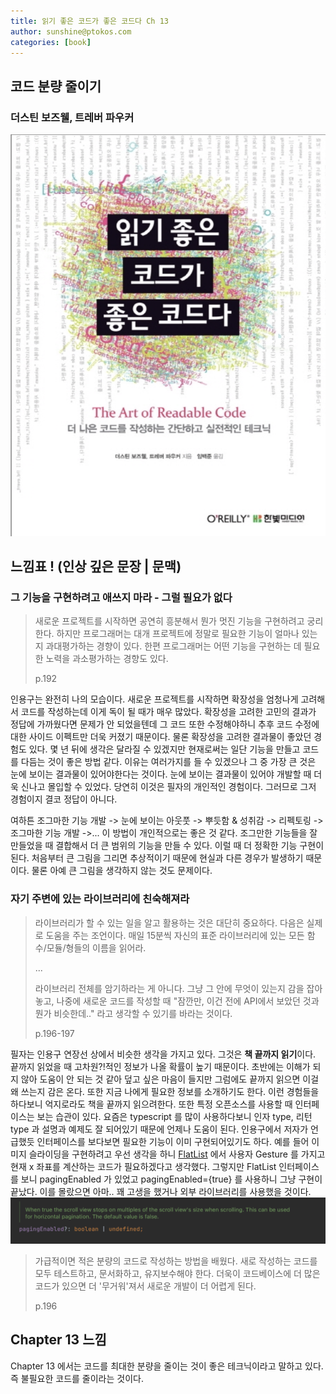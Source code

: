```yaml
---
title: 읽기 좋은 코드가 좋은 코드다 Ch 13
author: sunshine@ptokos.com
categories: [book]
---
```


## 코드 분량 줄이기


### 더스틴 보즈웰, 트레버 파우커
![Alt text](/assets/img/book/읽기좋은코드가좋은코드다/cover.png)

## 느낌표 ! (인상 깊은 문장 | 문맥)

### 그 기능을 구현하려고 애쓰지 마라 - 그럴 필요가 없다
> 새로운 프로젝트를 시작하면 공연히 흥분해서 뭔가 멋진 기능을 구현하려고 궁리한다.
> 하지만 프로그래머는 대개 프로젝트에 정말로 필요한 기능이 얼마나 있는지 과대평가하는 경향이 있다.
> 한편 프로그래머는 어떤 기능을 구현하는 데 필요한 노력을 과소평가하는 경향도 있다.
> 
> p.192

인용구는 완전히 나의 모습이다. 새로운 프로젝트를 시작하면 확장성을 엄청나게 고려해서 코드를 작성하는데 이게 독이 될 때가 매우 많았다.
확장성을 고려한 고민의 결과가 정답에 가까웠다면 문제가 안 되었을텐데 그 코드 또한 수정해야하니 추후 코드 수정에 대한 사이드 이펙트만 더욱 커졌기 때문이다.
물론 확장성을 고려한 결과물이 좋았던 경험도 있다. 몇 년 뒤에 생각은 달라질 수 있겠지만 현재로써는 일단 기능을 만들고 코드를 다듬는 것이 좋은 방법 같다.
이유는 여러가지를 들 수 있겠으나 그 중 가장 큰 것은 눈에 보이는 결과물이 있어야한다는 것이다. 눈에 보이는 결과물이 있어야 개발할 때 더욱 신나고 몰입할 수 있었다.
당연히 이것은 필자의 개인적인 경험이다. 그러므로 그저 경험이지 결코 정답이 아니다. 

여하튼 조그마한 기능 개발 -> 눈에 보이는 아웃풋 -> 뿌듯함 & 성취감 -> 리펙토링 -> 조그마한 기능 개발 ->... 이 방법이 개인적으로는 좋은 것 같다.
조그만한 기능들을 잘 만들었을 때 결합해서 더 큰 범위의 기능을 만들 수 있다. 이럴 때 더 정확한 기능 구현이 된다. 처음부터 큰 그림을 그리면 추상적이기 때문에 현실과 다른 경우가 발생하기 때문이다.
물론 아예 큰 그림을 생각하지 않는 것도 문제이다. 

### 자기 주변에 있는 라이브러리에 친숙해져라
> 라이브러리가 할 수 있는 일을 알고 활용하는 것은 대단히 중요하다.
> 다음은 실제로 도움을 주는 조언이다. 매일 15분씩 자신의 표준 라이브러리에 있는 모든 함수/모듈/형들의 이름을 읽어라.
> 
> ...
> 
> 라이브러리 전체를 암기하라는 게 아니다. 그냥 그 안에 무엇이 있는지 감을 잡아놓고, 
> 나중에 새로운 코드를 작성할 때 "잠깐만, 이건 전에 API에서 보았던 것과 뭔가 비슷한데.." 라고 생각할 수 있기를 바라는 것이다.
> 
> p.196-197

필자는 인용구 연장선 상에서 비슷한 생각을 가지고 있다. 그것은 **책 끝까지 읽기**이다. 끝까지 읽었을 때 고차원?!적인 정보가 나올 확률이 높기 때문이다.
초반에는 이해가 되지 않아 도움이 안 되는 것 같아 덮고 싶은 마음이 들지만 그럼에도 끝까지 읽으면 이걸 왜 쓰는지 감은 온다. 또한 지금 나에게 필요한 정보를 소개하기도 한다.
이런 경험들을 하다보니 억지로라도 책을 끝까지 읽으려한다. 또한 특정 오픈소스를 사용할 때 인터페이스는 보는 습관이 있다.
요즘은 typescript 를 많이 사용하다보니 인자 type, 리턴 type 과 설명과 예제도 잘 되어있기 때문에 언제나 도움이 된다.
인용구에서 저자가 언급했듯 인터페이스를 보다보면 필요한 기능이 이미 구현되어있기도 하다. 
예를 들어 이미지 슬라이딩을 구현하려고 우선 생각을 하니 [FlatList](https://docs.expo.dev/versions/latest/react-native/flatlist/) 에서 사용자 Gesture 를 가지고 현재 x 좌표를 계산하는 코드가 필요하겠다고 생각했다.
그렇지만 FlatList 인터페이스를 보니 pagingEnabled 가 있었고 pagingEnabled={true} 를 사용하니 그냥 구현이 끝났다.
이를 몰랐으면 아마.. 꽤 고생을 했거나 외부 라이브러리를 사용했을 것이다.
![Alt text](/assets/img/book/읽기좋은코드가좋은코드다/13-1.png)

> 가급적이면 적은 분량의 코드로 작성하는 방법을 배웠다. 새로 작성하는 코드를 모두 테스트하고, 문서화하고, 유지보수해야 한다.
> 더욱이 코드베이스에 더 많은 코드가 있으면 더 '무거워'져서 새로운 개발이 더 어렵게 된다.
> 
> p.196


## Chapter 13 느낌
Chapter 13 에서는 코드를 최대한 분량을 줄이는 것이 좋은 테크닉이라고 말하고 있다.
즉 불필요한 코드를 줄이라는 것이다.


